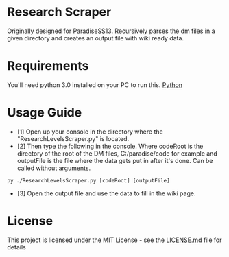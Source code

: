 # Research Scraper
Originally designed for ParadiseSS13. Recursively parses the dm files in a given directory and creates an output file with wiki ready data.

# Requirements
You'll need python 3.0 installed on your PC to run this.
[Python](https://www.python.org/downloads/)

# Usage Guide
- [1] Open up your console in the directory where the "ResearchLevelsScraper.py" is located.
- [2] Then type the following in the console. Where codeRoot is the directory of the root of the DM files, C:/paradise/code for example and outputFile is the file where the data gets put in after it's done. Can be called without arguments.
```
py ./ResearchLevelsScraper.py [codeRoot] [outputFile]
```
- [3] Open the output file and use the data to fill in the wiki page.

# License

This project is licensed under the MIT License - see the [LICENSE.md](LICENSE.MD) file for details

